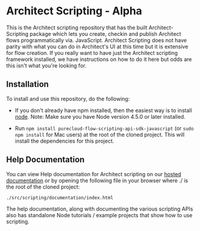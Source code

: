 # Architect Scripting - Alpha #
This is the Architect scripting repository that has the built Architect-Scripting package which lets you create, checkin and publish Architect flows programmatically via. JavaScript.  Architect Scripting does not have parity with what you can do in Architect's UI at this time but it is extensive for flow creation.
If you really want to have just the Architect scripting framework installed, we have instructions on how to do it here but odds are this isn't what you're looking for.

## Installation ##
To install and use this repository, do the following:

* If you don't already have npm installed, then the easiest way is to install [node](http://nodejs.org/).  Note: Make sure you have Node version 4.5.0 or later installed.

* Run `npm install purecloud-flow-scripting-api-sdk-javascript` (or `sudo npm install` for Mac users) at the root of the cloned project.
This will install the dependencies for this project.

## Help Documentation ##
You can view Help documentation for Architect scripting on our [hosted documentation](https://mypurecloud.github.io/purecloud-flow-scripting-api-sdk-javascript/) or by opening the following file in your browser where ./ is the root of the cloned project:

``./src/scripting/documentation/index.html``

The help documentation, along with documenting the various scripting APIs also has standalone Node tutorials / example projects that show how to use scripting. 